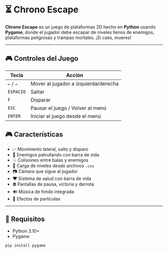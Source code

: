# ⏳ Chrono Escape

**Chrono Escape** es un juego de plataformas 2D hecho en **Python** usando **Pygame**, donde el jugador debe escapar de niveles llenos de enemigos, plataformas peligrosas y trampas mortales. ¡Si caes, mueres!

---
## 🎮 Controles del Juego

| Tecla         | Acción                                |
|---------------|----------------------------------------|
| `←` / `→`     | Mover al jugador a izquierda/derecha   |
| `ESPACIO`     | Saltar                                 |
| `F`           | Disparar                               |
| `ESC`         | Pausar el juego / Volver al menú       |
| `ENTER`       | Iniciar el juego desde el menú         |

## 🎮 Características

- ✅ Movimiento lateral, salto y disparo
- 🧠 Enemigos patrullando con barra de vida
- 💥 Colisiones entre balas y enemigos
- 🎯 Carga de niveles desde archivos `.csv`
- 📷 Cámara que sigue al jugador
- ❤️ Sistema de salud con barra de vida
- ⛔ Pantallas de pausa, victoria y derrota
- 🔊 Música de fondo integrada
- 💨 Efectos de partículas

---

## 🧾 Requisitos

- Python 3.10+
- Pygame

```bash
pip install pygame
